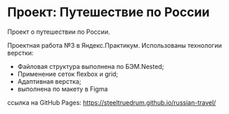 # Проект: Путешествие по России

Проект о путешествии по России.

Проектная работа №3 в Яндекс.Практикум.
Использованы технологии верстки:
- Файловая структура выполнена по БЭМ.Nested;
- Применение сеток flexbox и grid;
- Адаптивная верстка;
- выполнена по макету в Figma


ссылка на GitHub Pages: https://steeltruedrum.github.io/russian-travel/

